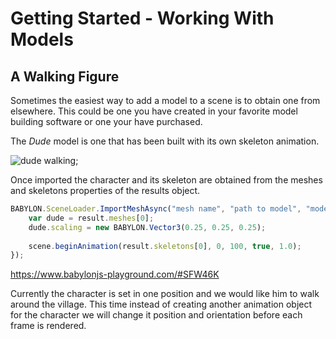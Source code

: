 # Getting Started - Working With Models
## A Walking Figure
Sometimes the easiest way to add a model to a scene is to obtain one from elsewhere. This could be one you have created in your favorite model building software or one your have purchased.

The *Dude* model is one that has been built with its own skeleton animation.

![dude walking](/img/getstarted/dude.gif);

Once imported the character and its skeleton are obtained from the meshes and skeletons properties of the results object.

```javascript
BABYLON.SceneLoader.ImportMeshAsync("mesh name", "path to model", "model file", scene).then((result) => {
    var dude = result.meshes[0];
    dude.scaling = new BABYLON.Vector3(0.25, 0.25, 0.25);
                
    scene.beginAnimation(result.skeletons[0], 0, 100, true, 1.0);
});
```

https://www.babylonjs-playground.com/#SFW46K

Currently the character is set in one position and we would like him to walk around the village. This time instead of creating another animation object for the character we will change it position and orientation before each frame is rendered. 